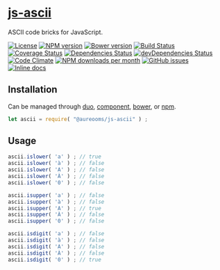 [js-ascii](http://aureooms.github.io/js-ascii)
==

ASCII code bricks for JavaScript.

[![License](https://img.shields.io/github/license/aureooms/js-ascii.svg?style=flat)](https://raw.githubusercontent.com/aureooms/js-ascii/master/LICENSE)
[![NPM version](https://img.shields.io/npm/v/@aureooms/js-ascii.svg?style=flat)](https://www.npmjs.org/package/@aureooms/js-ascii)
[![Bower version](https://img.shields.io/bower/v/@aureooms/js-ascii.svg?style=flat)](http://bower.io/search/?q=@aureooms/js-ascii)
[![Build Status](https://img.shields.io/travis/aureooms/js-ascii.svg?style=flat)](https://travis-ci.org/aureooms/js-ascii)
[![Coverage Status](https://img.shields.io/coveralls/aureooms/js-ascii.svg?style=flat)](https://coveralls.io/r/aureooms/js-ascii)
[![Dependencies Status](https://img.shields.io/david/aureooms/js-ascii.svg?style=flat)](https://david-dm.org/aureooms/js-ascii#info=dependencies)
[![devDependencies Status](https://img.shields.io/david/dev/aureooms/js-ascii.svg?style=flat)](https://david-dm.org/aureooms/js-ascii#info=devDependencies)
[![Code Climate](https://img.shields.io/codeclimate/github/aureooms/js-ascii.svg?style=flat)](https://codeclimate.com/github/aureooms/js-ascii)
[![NPM downloads per month](https://img.shields.io/npm/dm/@aureooms/js-ascii.svg?style=flat)](https://www.npmjs.org/package/@aureooms/js-ascii)
[![GitHub issues](https://img.shields.io/github/issues/aureooms/js-ascii.svg?style=flat)](https://github.com/aureooms/js-ascii/issues)
[![Inline docs](http://inch-ci.org/github/aureooms/js-ascii.svg?branch=master&style=shields)](http://inch-ci.org/github/aureooms/js-ascii)

## Installation

Can be managed through [duo](https://github.com/duojs/duo),
[component](https://github.com/componentjs/component),
[bower](https://github.com/bower/bower), or
[npm](https://github.com/npm/npm).

```js
let ascii = require( "@aureooms/js-ascii" ) ;
```

## Usage

```js
ascii.islower( 'a' ) ; // true
ascii.islower( 'à' ) ; // false
ascii.islower( 'A' ) ; // false
ascii.islower( 'À' ) ; // false
ascii.islower( '0' ) ; // false

ascii.isupper( 'a' ) ; // false
ascii.isupper( 'à' ) ; // false
ascii.isupper( 'A' ) ; // true
ascii.isupper( 'À' ) ; // false
ascii.isupper( '0' ) ; // false

ascii.isdigit( 'a' ) ; // false
ascii.isdigit( 'à' ) ; // false
ascii.isdigit( 'A' ) ; // false
ascii.isdigit( 'À' ) ; // false
ascii.isdigit( '0' ) ; // true
```
